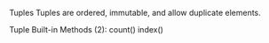 Tuples
Tuples are ordered, immutable, and allow duplicate elements.

Tuple Built-in Methods (2):
count()
index()
